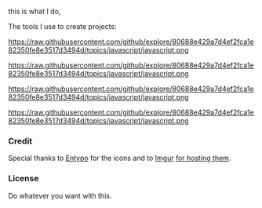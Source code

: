 this is what I do,


The tools I use to create projects:

https://raw.githubusercontent.com/github/explore/80688e429a7d4ef2fca1e82350fe8e3517d3494d/topics/javascript/javascript.png

https://raw.githubusercontent.com/github/explore/80688e429a7d4ef2fca1e82350fe8e3517d3494d/topics/javascript/javascript.png

https://raw.githubusercontent.com/github/explore/80688e429a7d4ef2fca1e82350fe8e3517d3494d/topics/javascript/javascript.png

https://raw.githubusercontent.com/github/explore/80688e429a7d4ef2fca1e82350fe8e3517d3494d/topics/javascript/javascript.png


### Credit
Special thanks to [Entypo](http://www.entypo.com/) for the icons and to [Imgur](http://imgur.com/tXSoThF,1AGmwO3,yCsTjba,0o48UoR,P3YfQoD,YckIOms#0) [for hosting them](http://imgur.com/Vvy3Kru,fep1WsG,9I6NRUm,VlgBKQ9,jDRp47c,wWzX9uB).

### License
Do whatever you want with this.
